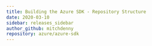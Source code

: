 ```yaml
---
title: Building the Azure SDK - Repository Structure
date: 2020-03-10
sidebar: releases_sidebar
author_github: mitchdenny
repository: azure/azure-sdk
---
```

